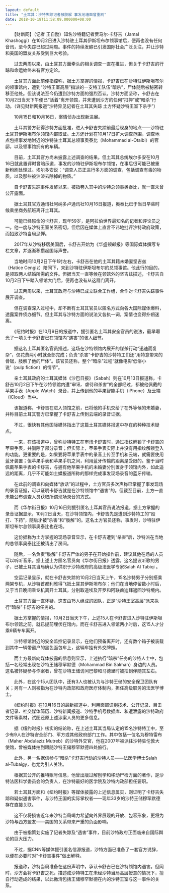 ```yaml
---
layout: default
title: "土耳其：沙特失踪记者被肢解 事发地墙面曾重刷"
date: 2018-10-18T11:58:09.000000+08:00
---
```


　　【财新网】（记者 王自励）知名沙特籍记者贾马尔·卡舒吉（Jamal Khashoggi）在10月2日进入沙特驻土耳其伊斯坦布尔领事馆后，便再也没有任何音讯，至今失踪已超过两周。事件的持续发酵已引发国际社会广泛关注，并让沙特和美国的盟友关系受到巨大考验。

　　过去两周以来，由土耳其方面牵头的相关调查一直在推进，但关于卡舒吉的行踪和命运始终未有官方定论。

　　土耳其方面此前便指控称，据土方掌握的情报，卡舒吉已在沙特驻伊斯坦布尔的领事馆内，遭到“沙特王室高层”指派的一支特工队伍“暗杀”，尸体随后被秘密转移至他处。但该说法至今仍遭到沙特方面的强烈否认。沙特方面坚称，卡舒吉在10月2日当天下午便已“活着”离开领馆，并未遭到沙方的任何“扣押”或“暗杀”行动。（详见财新网报道“沙特异见记者在土耳其失踪 土方怀疑沙特王室下杀手”）

　　10月15日和10月16日，案情侦办出现新进展。

　　土耳其警方获得沙特方面批准，进入卡舒吉失踪前最后现身的地点——沙特驻土耳其伊斯坦布尔领馆内部取证。土方还计划在10月17日扩大调查范围，调查地点包括事发地附近的沙特驻土耳其总领事奥泰比（Mohammad al-Otaibi）的官邸，以及领事馆拥有的车辆。

　　目前，土耳其官方尚未披露上述调查的结果。但土耳其总统埃尔多安在10月16日就此置评时曾暗示道，事发的沙特驻伊斯坦布尔领馆，在事后很可能已被重新粉刷处理过。埃尔多安说：“调查人员正进行多方面的调查，包括调查有毒的物质，以及那些被油漆去除掉的物质。”

　　自卡舒吉失踪事件发酵以来，被指卷入其中的沙特总领事奥泰比，就一直未曾公开露面。

　　据土耳其官方通讯社阿纳多卢通讯社10月16日报道，奥泰比已于当日早些时候乘坐商务航班离开土耳其。

　　可能已经殒命的卡舒吉，现年59岁，是阿拉伯世界最知名的记者和评论员之一。他一度与沙特王室关系密切，但后因在媒体上直言不讳地批评沙特政府政策，而招致沙特当局忌惮。

　　2017年从沙特移居美国后，卡舒吉开始为《华盛顿邮报》等国际媒体撰写专栏文章，并逐渐积攒起国际声誉。

　　当地时间10月2日下午1时左右，卡舒吉在他的土耳其籍未婚妻坚吉兹（Hatice Cengiz）陪同下，来到沙特驻伊斯坦布尔的总领事馆。他此行的目的，是领取两人结婚所需的文件。但据当天一直等候在领馆外的坚吉兹描述，卡舒吉自10月2日下午踏入领馆大门后，便再也没有从这扇门离开。

　　过去两周以来，土耳其政府与沙特已成立联合工作组，合作对卡舒吉失踪事件展开调查。

　　但在调查深入过程中，却不断有土耳其官员以匿名方式向各大国际媒体爆料，透露案件侦办细节。但土耳其与沙特方面的说法又各执一词，案情也变得扑朔迷离。

　　《纽约时报》在10月9日的报道中，援引匿名土耳其安全官员的说法，最早曝光了一项关于卡舒吉已在领馆内“遇害”的骇人细节。

　　据这名土耳其匿名官员描述，这场在沙特领馆内展开的谋杀行动“迅速而复杂”，仅花费两小时就全部完成；负责“杀害”卡舒吉的沙特特工们还“用特意带来的骨锯，肢解了他的尸体”。该官员还称，整个“暗杀”过程“就像电影‘低俗小说’（pulp fiction）的情节”。

　　亲土耳其政府的土耳其媒体《沙巴日报》（Sabah）则在10月13日报道称，卡舒吉10月2日下午在沙特领馆内遭“审讯、虐待和杀害”的全部经过，都被他佩戴的苹果手表（Apple Watch）录音，并上传到他的苹果智能手机（iPhone）及云端（iCloud）当中。

　　该报道称，卡舒吉在进入领馆之前，已将他的手机交给了在外等候的未婚妻，并称目前土耳其警方已掌握了卡舒吉上传到云端的录音证据。

　　不过，很快有其他国际媒体指出了这篇土耳其媒体报道中存在的种种技术疑点。

　　一来，在该报道中，曾称沙特特工在审讯卡舒吉时，通过指纹解锁了卡舒吉的苹果手表，并删除了部分录音；但实际上，苹果手表实际上并没有用指纹解锁登入的功能。更重要的是，如果要将苹果手表中的录音上传至手机和云端，就需要使用蓝牙装置；但苹果手表和苹果手机之间，利用蓝牙传输的距离是受限的。鉴于当时佩戴苹果手表的卡舒吉，与握有他苹果手机的未婚妻分别置身于领馆内外，如此遥远的距离，几乎不可能如土媒报道所称的那样完成事发现场录音的蓝牙传输。

　　在此前的调查和向媒体“放话”的过程中，土方官员多次声称已掌握了事发现场的录音证据，可以证明卡舒吉就是在沙特领馆中“遇害”的。但截至目前，土方一直未能公布调查人员获取所谓现场录音的方式。

　　而《华尔街日报》10月16日则援引匿名土耳其官员说法报道，据土方掌握的录音证据显示，10月2日当天，在沙特领馆内，卡舒吉先是遭到沙特特工的“殴打、下药”，随后才被“杀害”和“肢解”的。这名土方官员还称，事发时，沙特驻伊斯坦布尔总领事奥泰比也在场。

　　这份据称为土方掌握的现场录音显示，在卡舒吉遭到“杀害”后，沙特派在当地的总领事奥泰比还被请出了房间。

　　随后，一名负责“肢解”卡舒吉尸体的男子在开始操作前，建议其他在场的人员可以听听音乐。据上述土方匿名官员向《华尔街日报》透露，这名提议听歌的男子，已被土耳其当局确认为供职于沙特政府的高级法医学专家Salah Al Tabiqi 。

　　空运记录显示，就在卡舒吉失踪的10月2日当天上午，15名沙特男子分别搭乘两架专机，从沙特首都利雅得飞抵土耳其伊斯坦布尔；他们在当地停留数小时后，又于当日晚间乘专机离开土耳其，分别取道埃及开罗和阿联酋迪拜返回沙特境内。

　　土耳其方面一直怀疑，这支由15人组成的团队，正是“沙特王室高层”派来执行“暗杀”卡舒吉的任务的。

　　据土方掌握的情报，10月2日当天下午，上述15人在卡舒吉进入沙特驻伊斯坦布尔领馆之前，就已提前埋伏在馆内。而在卡舒吉进入领馆两小时后，这15人才分乘6辆专车离开。

　　沙特领馆附近的安全监控记录显示，在他们预备离开时，还有数个箱子被装载到其中一辆带窗户的黑色面包车上，这辆车挂有外交牌照。

　　而土方最新向媒体披露的信息则显示，上述执行“暗杀”任务的沙特人士中，包括一名经常出现在沙特王储穆罕默德（Mohammad Bin Salman）身边的人员。这名被怀疑参与作案者，曾在沙特王储访问巴黎和马德里时被拍到伴随其左右。

　　此外，在这个15人团队中，还有3人也被认为与沙特王储的安全保卫团队有关；另有一人则被指为在沙特内政部和政府医疗体制内，担任高级职务的法医学博士。

　　《纽约时报》在10月16日的最新报道中，利用面部识别技术、公开记录、目击者记录、社交媒体简历、沙特新闻报道、沙特手机号数据库、和遭泄露的沙特政府文件等素材，试图还原上述涉案人员的更多信息。

　　据《纽约时报》核实的结论称，在上述土耳其当局认定的15名沙特特工中，至少有9人在沙特安全部门、军方或其他政府部门工作。其中包括一位名为穆特雷布（Maher Abdulaziz Mutreb）的沙特外交官，他在2007年被派往沙特驻伦敦大使馆，曾被媒体拍到跟随沙特王储穆罕默德四处旅行。

　　此外，另一名据信参与“暗杀”卡舒吉行动的沙特人员——法医学博士Salah al-Tubaigy，也尤为引人关注。

　　根据其公开的推特账号信息，他曾出版过解刨学和移动尸检方面的著作，是沙特法医科学委员会的负责人，在沙特最好的医学院及沙特内政部担任要职。

　　若土耳其方面和《纽约时报》等媒体披露的上述信息属实，则证明了卡舒吉失踪和疑似遇害事件，与沙特王国的实际掌权者——现年33岁的沙特王储穆罕默德存在直接关联。

　　这不仅将损害近年来沙特当局竭力希望向外界展现的开放、包容形象，更将为沙特与西方盟友——美国的关系带来严重的负面影响。

　　由于被指策划实施了记者失踪及“遇害”事件，目前沙特政府正面临来自国际舆论的巨大压力。

　　不过，据CNN等媒体援引匿名信源报道，沙特方面已准备了一套官方说辞，以便在必要时对“卡舒吉事件”做出解释。

　　报道称，沙特当局准备在这份声明中，承认卡舒吉已在沙特领馆内遇害。但同时，沙方会将卡舒吉之死，描述成沙特特工在未经沙特当局高层授意的情况下，擅自行动造成的结果，以此撇清包括王储穆罕默德在内的沙特王室与这一事件的关系。

